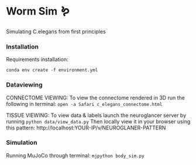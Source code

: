 # Worm Sim 🪱 
Simulating C.elegans from first principles

### Installation
Requirements installation:
```
conda env create -f environment.yml
```

### Dataviewing
CONNECTOME VIEWING:
To view the connectome rendered in 3D run the following in terminal:
```open -a Safari c_elegans_connectome.html```

TISSUE VIEWING:
To view data & labels launch the neuroglancer server by running ```python data/view_data.py```
Then locally view it in your browser using this pattern:
http://localhost:YOUR-IP/v/NEUROGLANER-PATTERN

### Simulation
Running MuJoCo through terminal:
```mjpython body_sim.py```